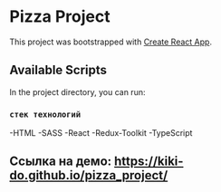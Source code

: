 # Pizza Project

This project was bootstrapped with [Create React App](https://github.com/facebook/create-react-app).

## Available Scripts

In the project directory, you can run:

### `стек технологий`
  
  -HTML
  -SASS
  -React
  -Redux-Toolkit
  -TypeScript
  

## Ссылка на демо: https://kiki-do.github.io/pizza_project/
